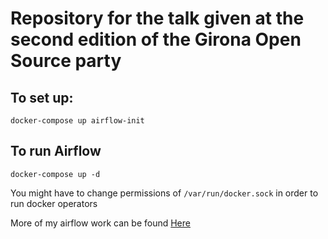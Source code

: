 # Repository for the talk given at the second edition of the Girona Open Source party

## To set up:
```
docker-compose up airflow-init
```

## To run Airflow
```
docker-compose up -d
```
You might have to change permissions of ```/var/run/docker.sock``` in order to run docker operators

More of my airflow work can be found [Here](github.com/Som-Energia/somenergia-kpis)